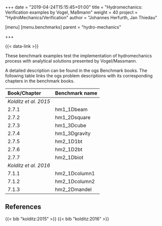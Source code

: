 +++
date = "2019-04-24T15:15:45+01:00"
title = "Hydromechanics: Verification examples by Vogel, Maßmann"
weight = 40
project = "HydroMechanics/Verification"
author = "Johannes Herfurth, Jan Thiedau"

[menu]
  [menu.benchmarks]
    parent = "hydro-mechanics"

+++

{{< data-link >}}

These benchmark examples test the implementation of
hydromechanics process with analytical solutions
presented by Vogel/Massmann.

A detailed description can be found in the ogs Benchmark books.
The following table links the ogs problem descriptions with its corresponding
chapters in the benchmark books.

| Book/Chapter | Benchmark name |
|:--- | :--- |
|*Kolditz et al. 2015*||
|2.7.1 | hm1_1Dbeam|
|2.7.2 | hm1_2Dsquare|
|2.7.3 | hm1_3Dcube|
|2.7.4 | hm1_3Dgravity|
|2.7.5 | hm2_1D1bt|
|2.7.6 | hm2_1D2bt|
|2.7.7 | hm2_1Dbiot|
| *Kolditz et al. 2016*||
|7.1.1 | hm2_1Dcolumn1|
|7.1.2 | hm2_1Dcolumn2|
|7.1.3 | hm2_2Dmandel |
<!--
| *Kolditz et al. 2018*||
-->

## References

{{< bib "kolditz:2015" >}}
{{< bib "kolditz:2016" >}}

